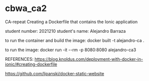 # cbwa_ca2
CA-repeat 
Creating a Dockerfile that contains the Ionic application

student number: 2021210 student's name: Alejandro Barraza

to run the container and build the image:
docker built -t alejandro-ca .

to run the image:
docker run -it --rm -p 8080:8080 alejandro-ca3

REFERENCES:
https://blog.knoldus.com/deployment-with-docker-in-ionic/#creating-dockerfile

https://github.com/lipanski/docker-static-website
